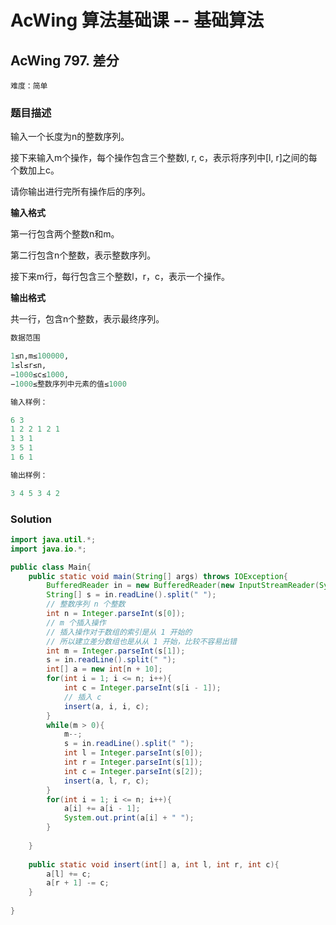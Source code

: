 # AcWing 算法基础课 -- 基础算法

## AcWing 797. 差分 

`难度：简单`

### 题目描述

输入一个长度为n的整数序列。

接下来输入m个操作，每个操作包含三个整数l, r, c，表示将序列中[l, r]之间的每个数加上c。

请你输出进行完所有操作后的序列。

**输入格式**

第一行包含两个整数n和m。

第二行包含n个整数，表示整数序列。

接下来m行，每行包含三个整数l，r，c，表示一个操作。

**输出格式**

共一行，包含n个整数，表示最终序列。


```r
数据范围

1≤n,m≤100000,
1≤l≤r≤n,
−1000≤c≤1000,
−1000≤整数序列中元素的值≤1000

输入样例：

6 3
1 2 2 1 2 1
1 3 1
3 5 1
1 6 1

输出样例：

3 4 5 3 4 2
```

### Solution

```java
import java.util.*;
import java.io.*;

public class Main{
    public static void main(String[] args) throws IOException{
        BufferedReader in = new BufferedReader(new InputStreamReader(System.in));
        String[] s = in.readLine().split(" ");
        // 整数序列 n 个整数
        int n = Integer.parseInt(s[0]);
        // m 个插入操作
        // 插入操作对于数组的索引是从 1 开始的
        // 所以建立差分数组也是从从 1 开始，比较不容易出错
        int m = Integer.parseInt(s[1]);
        s = in.readLine().split(" ");
        int[] a = new int[n + 10];
        for(int i = 1; i <= n; i++){
            int c = Integer.parseInt(s[i - 1]);
            // 插入 c
            insert(a, i, i, c);
        }
        while(m > 0){
            m--;
            s = in.readLine().split(" ");
            int l = Integer.parseInt(s[0]);
            int r = Integer.parseInt(s[1]);
            int c = Integer.parseInt(s[2]);
            insert(a, l, r, c);
        }
        for(int i = 1; i <= n; i++){
            a[i] += a[i - 1];
            System.out.print(a[i] + " ");
        }
        
    }
    
    public static void insert(int[] a, int l, int r, int c){
        a[l] += c;
        a[r + 1] -= c;
    }
    
}
```